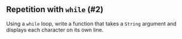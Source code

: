 ## Repetition with `while` (#2)

Using a `while` loop, write a function that takes a `String` argument and
displays each character on its own line.
